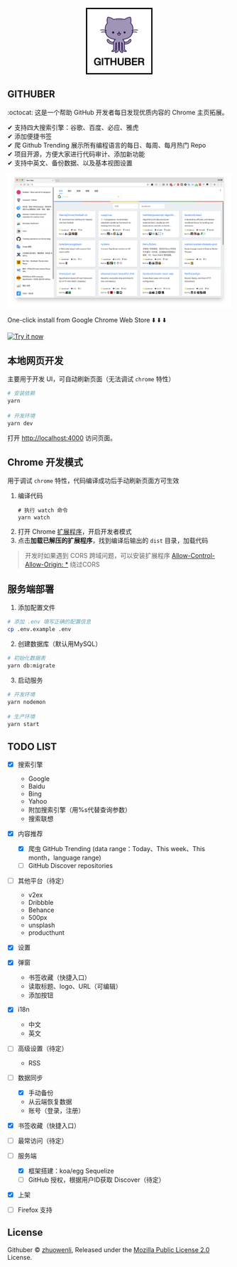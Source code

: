 <p align="center">
    <img src="./assets/logo.png" width="150" />
</p>

## GITHUBER

:octocat: 这是一个帮助 GitHub 开发者每日发现优质内容的 Chrome 主页拓展。

✔ 支持四大搜索引擎：谷歌、百度、必应、雅虎<br>
✔ 添加便捷书签<br>
✔ 爬 Github Trending 展示所有编程语言的每日、每周、每月热门 Repo<br>
✔ 项目开源，方便大家进行代码审计、添加新功能<br>
✔ 支持中英文、备份数据、以及基本视图设置

![](./assets/0.png)

One-click install from Google Chrome Web Store ⬇️ ⬇️ ⬇️

<a target="_blank" href="https://chrome.google.com/webstore/detail/githuber/janmcneaglgklfljjcpihkkomeghljnf"><img alt="Try it now"  width="300" src="https://raw.github.com/GoogleChrome/chrome-app-samples/master/tryitnowbutton.png" title="Click here to install this sample from the Chrome Web Store"></img></a>

## 本地网页开发

主要用于开发 UI，可自动刷新页面（无法调试 `chrome` 特性）

```bash
# 安装依赖
yarn

# 开发环境
yarn dev
```

打开 [http://localhost:4000](localhost:4000) 访问页面。

## Chrome 开发模式

用于调试 `chrome` 特性，代码编译成功后手动刷新页面方可生效

1. 编译代码
    ```
    # 执行 watch 命令
    yarn watch
    ```
2. 打开 Chrome [扩展程序](chrome://extensions/)，开启开发者模式
3. 点击**加载已解压的扩展程序**，找到编译后输出的 `dist` 目录，加载代码

> 开发时如果遇到 CORS 跨域问题，可以安装扩展程序 [Allow-Control-Allow-Origin: *](https://chrome.google.com/webstore/detail/allow-control-allow-origi/nlfbmbojpeacfghkpbjhddihlkkiljbi) 绕过CORS


## 服务端部署

1. 添加配置文件

```bash
# 添加 .env 填写正确的配置信息
cp .env.example .env
```

2. 创建数据库（默认用MySQL）

```bash
# 初始化数据表
yarn db:migrate
```

3. 启动服务

```bash
# 开发环境
yarn nodemon

# 生产环境
yarn start
```

## TODO LIST

- [x] 搜索引擎
    - Google
    - Baidu
    - Bing
    - Yahoo
    - 附加搜索引擎（用%s代替查询参数）
    - 搜索联想
- [x] 内容推荐
    - [x] 爬虫 GitHub Trending (data range：Today、This week、This month，language range)
    - [ ] GitHub Discover repositories
- [ ] 其他平台（待定）
    - v2ex
    - Dribbble
    - Behance
    - 500px
    - unsplash
    - producthunt
- [x] 设置
- [x] 弹窗
    - 书签收藏（快捷入口）
    - 读取标题、logo、URL（可编辑）
    - 添加按钮
- [x] i18n
    - 中文
    - 英文
- [ ] 高级设置（待定）
    - RSS
- [ ] 数据同步
    - [x] 手动备份
    - 从云端恢复数据
    - 账号（登录，注册）
- [x] 书签收藏（快捷入口）
- [ ] 最常访问（待定）
- [ ] 服务端
    - [x] 框架搭建：koa/egg Sequelize
    - [ ] GitHub 授权，根据用户ID获取 Discover（待定）
- [x] 上架
- [ ] Firefox 支持


## License
Githuber © [zhuowenli](https://github.com/zhuowenli), Released under the [Mozilla Public License 2.0](./LICENSE) License.
